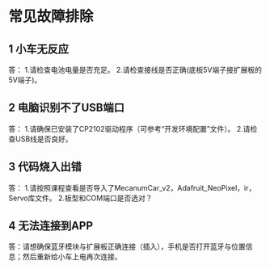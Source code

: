 # 常见故障排除

## 1 小车无反应

答：
1.请检查电池电量是否充足。
2.请检查接线是否正确(底板5V端子接扩展板的5V端子)。

## 2 电脑识别不了USB端口

答：
1.请确保已安装了CP2102驱动程序（可参考“开发环境配置”文件）。
2.请检查USB线是否良好。

## 3 代码烧入出错

答：
1.请按照课程查看是否导入了MecanumCar_v2，Adafruit_NeoPixel，ir，Servo库文件。
2.板型和COM端口是否选对？

## 4 无法连接到APP

答：请想确保蓝牙模块与扩展板正确连接（插入），手机是否打开蓝牙与位置信息；然后重新给小车上电再次连接。







